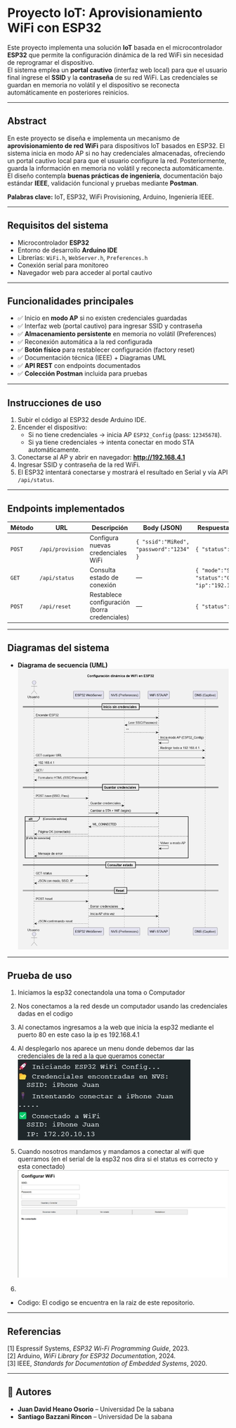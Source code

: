 #  Proyecto IoT: Aprovisionamiento WiFi con ESP32

Este proyecto implementa una solución **IoT** basada en el microcontrolador **ESP32** que permite la configuración dinámica de la red WiFi sin necesidad de reprogramar el dispositivo.  
El sistema emplea un **portal cautivo** (interfaz web local) para que el usuario final ingrese el **SSID** y la **contraseña** de su red WiFi. Las credenciales se guardan en memoria no volátil y el dispositivo se reconecta automáticamente en posteriores reinicios.  

---

##  Abstract
En este proyecto se diseña e implementa un mecanismo de **aprovisionamiento de red WiFi** para dispositivos IoT basados en ESP32. El sistema inicia en modo AP si no hay credenciales almacenadas, ofreciendo un portal cautivo local para que el usuario configure la red. Posteriormente, guarda la información en memoria no volátil y reconecta automáticamente.  
El diseño contempla **buenas prácticas de ingeniería**, documentación bajo estándar **IEEE**, validación funcional y pruebas mediante **Postman**.  

**Palabras clave:** IoT, ESP32, WiFi Provisioning, Arduino, Ingeniería IEEE.

---

##  Requisitos del sistema

- Microcontrolador **ESP32**
- Entorno de desarrollo **Arduino IDE**
- Librerías: `WiFi.h`, `WebServer.h`, `Preferences.h`
- Conexión serial para monitoreo
- Navegador web para acceder al portal cautivo

---

##  Funcionalidades principales

- ✅ Inicio en **modo AP** si no existen credenciales guardadas  
- ✅ Interfaz web (portal cautivo) para ingresar SSID y contraseña  
- ✅ **Almacenamiento persistente** en memoria no volátil (Preferences)  
- ✅ Reconexión automática a la red configurada  
- ✅ **Botón físico** para restablecer configuración (factory reset)  
- ✅ Documentación técnica (IEEE) + Diagramas UML  
- ✅ **API REST** con endpoints documentados  
- ✅ **Colección Postman** incluida para pruebas

---

##  Instrucciones de uso

1. Subir el código al ESP32 desde Arduino IDE.  
2. Encender el dispositivo:  
   - Si no tiene credenciales → inicia AP `ESP32_Config` (pass: `12345678`).  
   - Si ya tiene credenciales → intenta conectar en modo STA automáticamente.  
3. Conectarse al AP y abrir en navegador: **http://192.168.4.1**  
4. Ingresar SSID y contraseña de la red WiFi.  
5. El ESP32 intentará conectarse y mostrará el resultado en Serial y vía API `/api/status`.  

---

## Endpoints implementados

| Método | URL                  | Descripción                                      | Body (JSON)                         | Respuesta (ejemplo) |
|--------|----------------------|--------------------------------------------------|-------------------------------------|----------------------|
| `POST` | `/api/provision`     | Configura nuevas credenciales WiFi               | `{ "ssid":"MiRed", "password":"1234" }` | `{ "status":"ok" }` |
| `GET`  | `/api/status`        | Consulta estado de conexión                      | —                                   | `{ "mode":"STA", "status":"CONNECTED", "ip":"192.168.1.42" }` |
| `POST` | `/api/reset`         | Restablece configuración (borra credenciales)    | —                                   | `{ "status":"reset" }` |

---

##  Diagramas del sistema

- **Diagrama de secuencia (UML)**  
  ![Secuencia UML](Untitled.jpg)


---

##  Prueba de uso

1. Iniciamos la esp32 conectandola una toma o Computador
2. Nos conectamos a la red desde un computador usando las credenciales dadas en el codigo

3. Al conectamos ingresamos a la web que inicia la esp32 mediante el puerto 80 en este caso la ip es 192.168.4.1

4. Al desplegarlo nos aparece un menu donde debemos dar las credenciales de la red a la que queramos conectar
 ![Secuencia UML](1.jpeg)

5. Cuando nosotros mandamos y mandamos a conectar al wifi que querramos (en el serial de la esp32 nos dira si el status es correcto y esta conectado)
 ![Secuencia UML](2.jpeg)

6. 

- Codigo: El codigo se encuentra en la raiz de este repositorio.

---

##  Referencias

[1] Espressif Systems, *ESP32 Wi-Fi Programming Guide*, 2023.  
[2] Arduino, *WiFi Library for ESP32 Documentation*, 2024.  
[3] IEEE, *Standards for Documentation of Embedded Systems*, 2020.  

---

## 👤 Autores

- **Juan David Heano Osorio** – Universidad De la sabana 
- **Santiago Bazzani Rincon** – Universidad De la sabana

